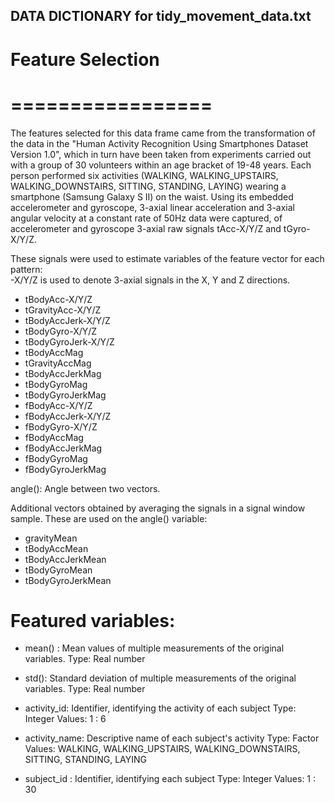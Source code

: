 ## DATA DICTIONARY for tidy_movement_data.txt


# Feature Selection 
# =================

The features selected for this data frame came from the transformation of the data in the "Human Activity Recognition Using Smartphones Dataset Version 1.0", which in turn have been taken from experiments carried out with a group of 30 volunteers within an age bracket of 19-48 years. Each person performed six activities (WALKING, WALKING_UPSTAIRS, WALKING_DOWNSTAIRS, SITTING, STANDING, LAYING) wearing a smartphone (Samsung Galaxy S II) on the waist. Using its embedded accelerometer and gyroscope, 3-axial linear acceleration and 3-axial angular velocity at a constant rate of 50Hz data were captured, of accelerometer and gyroscope 3-axial raw signals tAcc-X/Y/Z and tGyro-X/Y/Z.

These signals were used to estimate variables of the feature vector for each pattern:  
-X/Y/Z is used to denote 3-axial signals in the X, Y and Z directions.

* tBodyAcc-X/Y/Z
* tGravityAcc-X/Y/Z
* tBodyAccJerk-X/Y/Z
* tBodyGyro-X/Y/Z
* tBodyGyroJerk-X/Y/Z
* tBodyAccMag
* tGravityAccMag
* tBodyAccJerkMag
* tBodyGyroMag
* tBodyGyroJerkMag
* fBodyAcc-X/Y/Z
* fBodyAccJerk-X/Y/Z
* fBodyGyro-X/Y/Z
* fBodyAccMag
* fBodyAccJerkMag
* fBodyGyroMag
* fBodyGyroJerkMag

angle(): Angle between two vectors.

Additional vectors obtained by averaging the signals in a signal window sample. These are used on the angle() variable:

* gravityMean
* tBodyAccMean
* tBodyAccJerkMean
* tBodyGyroMean
* tBodyGyroJerkMean


Featured variables:
=========================

* mean() : 		Mean values of multiple measurements of the original variables.
				Type: Real number
		
* std(): 			Standard deviation of multiple measurements of the original variables.
				Type: Real number

* activity_id: 	Identifier, identifying the activity of each subject
				Type: 	Integer
				Values: 	1 : 6

* activity_name: 	Descriptive name of each subject's activity
				Type: 	Factor
				Values: 	WALKING, WALKING_UPSTAIRS, WALKING_DOWNSTAIRS, SITTING, STANDING, LAYING

* subject_id :	Identifier, identifying each subject
				Type: 	Integer
				Values: 	1 : 30
